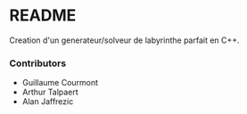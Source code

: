 # README #

Creation d'un generateur/solveur de labyrinthe parfait en C++.

### Contributors ###

* Guillaume Courmont
* Arthur Talpaert
* Alan Jaffrezic
